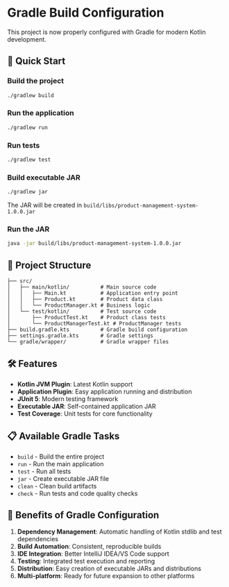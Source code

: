 # Gradle Build Configuration

This project is now properly configured with Gradle for modern Kotlin development.

## 🚀 Quick Start

### Build the project
```bash
./gradlew build
```

### Run the application
```bash
./gradlew run
```

### Run tests
```bash
./gradlew test
```

### Build executable JAR
```bash
./gradlew jar
```
The JAR will be created in `build/libs/product-management-system-1.0.0.jar`

### Run the JAR
```bash
java -jar build/libs/product-management-system-1.0.0.jar
```

## 📁 Project Structure

```
├── src/
│   ├── main/kotlin/          # Main source code
│   │   ├── Main.kt           # Application entry point
│   │   ├── Product.kt        # Product data class
│   │   └── ProductManager.kt # Business logic
│   └── test/kotlin/          # Test source code
│       ├── ProductTest.kt    # Product class tests
│       └── ProductManagerTest.kt # ProductManager tests
├── build.gradle.kts          # Gradle build configuration
├── settings.gradle.kts       # Gradle settings
└── gradle/wrapper/           # Gradle wrapper files
```

## 🛠 Features

- **Kotlin JVM Plugin**: Latest Kotlin support
- **Application Plugin**: Easy application running and distribution
- **JUnit 5**: Modern testing framework
- **Executable JAR**: Self-contained application JAR
- **Test Coverage**: Unit tests for core functionality

## 📋 Available Gradle Tasks

- `build` - Build the entire project
- `run` - Run the main application
- `test` - Run all tests
- `jar` - Create executable JAR file
- `clean` - Clean build artifacts
- `check` - Run tests and code quality checks

## 🎯 Benefits of Gradle Configuration

1. **Dependency Management**: Automatic handling of Kotlin stdlib and test dependencies
2. **Build Automation**: Consistent, reproducible builds
3. **IDE Integration**: Better IntelliJ IDEA/VS Code support
4. **Testing**: Integrated test execution and reporting
5. **Distribution**: Easy creation of executable JARs and distributions
6. **Multi-platform**: Ready for future expansion to other platforms
